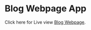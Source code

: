 # Blog Webpage App

Click here for Live view [Blog Webpage](https://blog-webpage-task-3.netlify.app/).